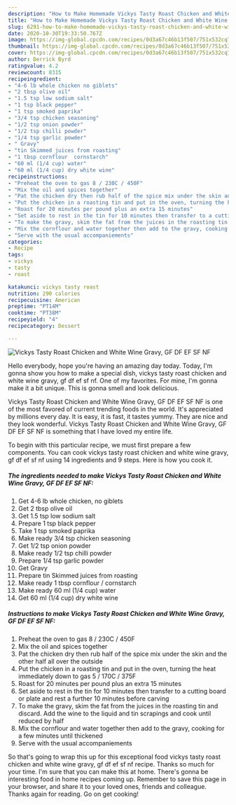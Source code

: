 ```yaml
---
description: "How to Make Homemade Vickys Tasty Roast Chicken and White Wine Gravy, GF DF EF SF NF"
title: "How to Make Homemade Vickys Tasty Roast Chicken and White Wine Gravy, GF DF EF SF NF"
slug: 6291-how-to-make-homemade-vickys-tasty-roast-chicken-and-white-wine-gravy-gf-df-ef-sf-nf
date: 2020-10-30T19:33:50.767Z
image: https://img-global.cpcdn.com/recipes/0d3a67c46b13f507/751x532cq70/vickys-tasty-roast-chicken-and-white-wine-gravy-gf-df-ef-sf-nf-recipe-main-photo.jpg
thumbnail: https://img-global.cpcdn.com/recipes/0d3a67c46b13f507/751x532cq70/vickys-tasty-roast-chicken-and-white-wine-gravy-gf-df-ef-sf-nf-recipe-main-photo.jpg
cover: https://img-global.cpcdn.com/recipes/0d3a67c46b13f507/751x532cq70/vickys-tasty-roast-chicken-and-white-wine-gravy-gf-df-ef-sf-nf-recipe-main-photo.jpg
author: Derrick Byrd
ratingvalue: 4.2
reviewcount: 8315
recipeingredient:
- "4-6 lb whole chicken no giblets"
- "2 tbsp olive oil"
- "1.5 tsp low sodium salt"
- "1 tsp black pepper"
- "1 tsp smoked paprika"
- "3/4 tsp chicken seasoning"
- "1/2 tsp onion powder"
- "1/2 tsp chilli powder"
- "1/4 tsp garlic powder"
- " Gravy"
- "tin Skimmed juices from roasting"
- "1 tbsp cornflour  cornstarch"
- "60 ml (1/4 cup) water"
- "60 ml (1/4 cup) dry white wine"
recipeinstructions:
- "Preheat the oven to gas 8 / 230C / 450F"
- "Mix the oil and spices together"
- "Pat the chicken dry then rub half of the spice mix under the skin and the other half all over the outside"
- "Put the chicken in a roasting tin and put in the oven, turning the heat immediately down to gas 5 / 170C / 375F"
- "Roast for 20 minutes per pound plus an extra 15 minutes"
- "Set aside to rest in the tin for 10 minutes then transfer to a cutting board or plate and rest a further 10 minutes before carving"
- "To make the gravy, skim the fat from the juices in the roasting tin and discard. Add the wine to the liquid and tin scrapings and cook until reduced by half"
- "Mix the cornflour and water together then add to the gravy, cooking for a few minutes until thickened"
- "Serve with the usual accompaniements"
categories:
- Recipe
tags:
- vickys
- tasty
- roast

katakunci: vickys tasty roast 
nutrition: 290 calories
recipecuisine: American
preptime: "PT14M"
cooktime: "PT38M"
recipeyield: "4"
recipecategory: Dessert

---
```



![Vickys Tasty Roast Chicken and White Wine Gravy, GF DF EF SF NF](https://img-global.cpcdn.com/recipes/0d3a67c46b13f507/751x532cq70/vickys-tasty-roast-chicken-and-white-wine-gravy-gf-df-ef-sf-nf-recipe-main-photo.jpg)

Hello everybody, hope you're having an amazing day today. Today, I'm gonna show you how to make a special dish, vickys tasty roast chicken and white wine gravy, gf df ef sf nf. One of my favorites. For mine, I'm gonna make it a bit unique. This is gonna smell and look delicious.

Vickys Tasty Roast Chicken and White Wine Gravy, GF DF EF SF NF is one of the most favored of current trending foods in the world. It's appreciated by millions every day. It is easy, it is fast, it tastes yummy. They are nice and they look wonderful. Vickys Tasty Roast Chicken and White Wine Gravy, GF DF EF SF NF is something that I have loved my entire life.




To begin with this particular recipe, we must first prepare a few components. You can cook vickys tasty roast chicken and white wine gravy, gf df ef sf nf using 14 ingredients and 9 steps. Here is how you cook it.

<!--inarticleads1-->

##### The ingredients needed to make Vickys Tasty Roast Chicken and White Wine Gravy, GF DF EF SF NF:

1. Get 4-6 lb whole chicken, no giblets
1. Get 2 tbsp olive oil
1. Get 1.5 tsp low sodium salt
1. Prepare 1 tsp black pepper
1. Take 1 tsp smoked paprika
1. Make ready 3/4 tsp chicken seasoning
1. Get 1/2 tsp onion powder
1. Make ready 1/2 tsp chilli powder
1. Prepare 1/4 tsp garlic powder
1. Get  Gravy
1. Prepare tin Skimmed juices from roasting
1. Make ready 1 tbsp cornflour / cornstarch
1. Make ready 60 ml (1/4 cup) water
1. Get 60 ml (1/4 cup) dry white wine




<!--inarticleads2-->

##### Instructions to make Vickys Tasty Roast Chicken and White Wine Gravy, GF DF EF SF NF:

1. Preheat the oven to gas 8 / 230C / 450F
1. Mix the oil and spices together
1. Pat the chicken dry then rub half of the spice mix under the skin and the other half all over the outside
1. Put the chicken in a roasting tin and put in the oven, turning the heat immediately down to gas 5 / 170C / 375F
1. Roast for 20 minutes per pound plus an extra 15 minutes
1. Set aside to rest in the tin for 10 minutes then transfer to a cutting board or plate and rest a further 10 minutes before carving
1. To make the gravy, skim the fat from the juices in the roasting tin and discard. Add the wine to the liquid and tin scrapings and cook until reduced by half
1. Mix the cornflour and water together then add to the gravy, cooking for a few minutes until thickened
1. Serve with the usual accompaniements




So that's going to wrap this up for this exceptional food vickys tasty roast chicken and white wine gravy, gf df ef sf nf recipe. Thanks so much for your time. I'm sure that you can make this at home. There's gonna be interesting food in home recipes coming up. Remember to save this page in your browser, and share it to your loved ones, friends and colleague. Thanks again for reading. Go on get cooking!
